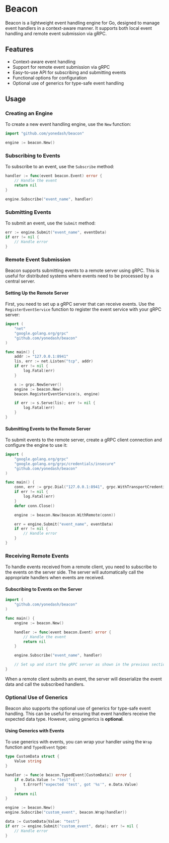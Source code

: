# Beacon

Beacon is a lightweight event handling engine for Go, designed to manage event handlers in a context-aware manner. It supports both local event handling and remote event submission via gRPC.

## Features

- Context-aware event handling
- Support for remote event submission via gRPC
- Easy-to-use API for subscribing and submitting events
- Functional options for configuration
- Optional use of generics for type-safe event handling

## Usage

### Creating an Engine

To create a new event handling engine, use the `New` function:

```go
import "github.com/yonedash/beacon"

engine := beacon.New()
```

### Subscribing to Events

To subscribe to an event, use the `Subscribe` method:

```go
handler := func(event beacon.Event) error {
    // Handle the event
    return nil
}

engine.Subscribe("event_name", handler)
```

### Submitting Events

To submit an event, use the `Submit` method:

```go
err := engine.Submit("event_name", eventData)
if err != nil {
    // Handle error
}
```

### Remote Event Submission

Beacon supports submitting events to a remote server using gRPC. This is useful for distributed systems where events need to be processed by a central server.

#### Setting Up the Remote Server

First, you need to set up a gRPC server that can receive events. Use the `RegisterEventService` function to register the event service with your gRPC server:

```go
import (
    "net"
    "google.golang.org/grpc"
    "github.com/yonedash/beacon"
)

func main() {
    addr := "127.0.0.1:8941"
    lis, err := net.Listen("tcp", addr)
    if err != nil {
        log.Fatal(err)
    }

    s := grpc.NewServer()
    engine := beacon.New()
    beacon.RegisterEventService(s, engine)

    if err := s.Serve(lis); err != nil {
        log.Fatal(err)
    }
}
```

#### Submitting Events to the Remote Server

To submit events to the remote server, create a gRPC client connection and configure the engine to use it:

```go
import (
    "google.golang.org/grpc"
    "google.golang.org/grpc/credentials/insecure"
    "github.com/yonedash/beacon"
)

func main() {
    conn, err := grpc.Dial("127.0.0.1:8941", grpc.WithTransportCredentials(insecure.NewCredentials()))
    if err != nil {
        log.Fatal(err)
    }
    defer conn.Close()

    engine := beacon.New(beacon.WithRemote(conn))

    err = engine.Submit("event_name", eventData)
    if err != nil {
        // Handle error
    }
}
```

### Receiving Remote Events

To handle events received from a remote client, you need to subscribe to the events on the server side. The server will automatically call the appropriate handlers when events are received.

#### Subscribing to Events on the Server

```go
import (
    "github.com/yonedash/beacon"
)

func main() {
    engine := beacon.New()

    handler := func(event beacon.Event) error {
        // Handle the event
        return nil
    }

    engine.Subscribe("event_name", handler)

    // Set up and start the gRPC server as shown in the previous section
}
```

When a remote client submits an event, the server will deserialize the event data and call the subscribed handlers.

### Optional Use of Generics

Beacon also supports the optional use of generics for type-safe event handling. This can be useful for ensuring that event handlers receive the expected data type. However, using generics is **optional**.

#### Using Generics with Events

To use generics with events, you can wrap your handler using the `Wrap` function and `TypedEvent` type:

```go
type CustomData struct {
    Value string
}

handler := func(e beacon.TypedEvent[CustomData]) error {
    if e.Data.Value != "test" {
        t.Errorf("expected 'test', got '%s'", e.Data.Value)
    }
    return nil
}

engine := beacon.New()
engine.Subscribe("custom_event", beacon.Wrap(handler))

data := CustomData{Value: "test"}
if err := engine.Submit("custom_event", data); err != nil {
    // Handle error
}
```
